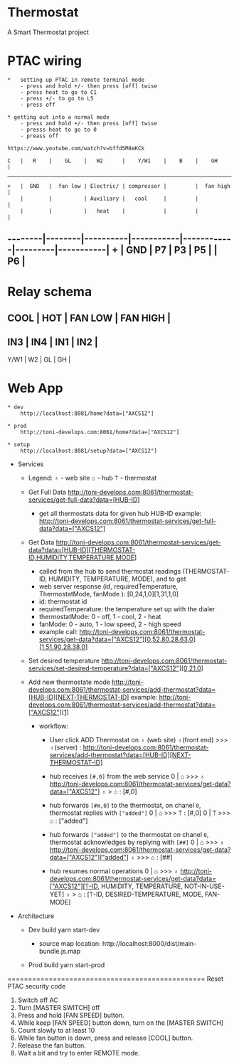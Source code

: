 # Thermostat
A Smart Thermostat project

# PTAC wiring
    *   setting up PTAC in remote terminal mode
        - press and hold +/- then press [off] twise
        - press heat to go to C1
        - press +/- to go to L5
        - press off

    * getting out into a normal mode 
        - press and hold +/- then press [off] twise
        - presss heat to go to 0
        - preass off

    https://www.youtube.com/watch?v=bffd5M8eKCk

    C   |   R    |    GL    |   W2      |    Y/W1    |    B    |    GH     |
---------------------------------------------------------------------------
    +   |  GND   |  fan low | Electric/ | compressor |         |  fan high |
        |        |          | Auxiliary |   cool     |         |           | 
        |        |          |   heat    |            |         |           |
--------|--------|----------|-----------|------------|---------|-----------|
    +   |  GND   |   P7     |    P3     |     P5     |         |    P6     |
----------------------------------------------------------------------------


# Relay schema
  COOL  | HOT |  FAN LOW | FAN HIGH |
-------------------------------------
   IN3  | IN4 |    IN1   |    IN2   |
-------------------------------------
  Y/W1  |  W2 |   GL     |     GH   |
# Web App
    * dev
        http://localhost:8081/home?data=["AXCS12"]      

    * prod
        http://toni-develops.com:8061/home?data=["AXCS12"]

    * setup
        http://localhost:8081/setup?data=["AXCS12"]

* Services

    * Legend:
        ♁ - web site
        ⌂ - hub
        ⍑ - thermostat

    * Get Full Data
        http://toni-develops.com:8061/thermostat-services/get-full-data?data=[HUB-ID]
        - get all thermostats data for given hub HUB-ID
        example: http://toni-develops.com:8061/thermostat-services/get-full-data?data=["AXCS12"]

    * Get Data
        http://toni-develops.com:8061/thermostat-services/get-data?data=[HUB-ID][THERMOSTAT-ID,HUMIDITY,TEMPERATURE,MODE]
        - called from the hub to send thermostat readings (THERMOSTAT-ID, HUMIDITY, TEMPERATURE, MODE),
          and to get
        - web server response (id, requiredTemperature, ThermostatMode, fanMode ):  [0,24,1,0][1,31,1,0]
        - id: thermostat id
        - requiredTemperature: the temperature set up with the dialer
        - thermostatMode: 0 - off, 1 - cool, 2 - heat
        - fanMode: 0 - auto, 1 - low speed, 2 - high speed
        - example call: http://toni-develops.com:8061/thermostat-services/get-data?data=["AXCS12"][0,52.80,28.63,0][1,51.90,28.38,0]

    * Set desired temperature
        http://toni-develops.com:8061/thermostat-services/set-desired-temperature?data=["AXCS12"][0,21.0]

    * Add new thermostate mode
        http://toni-develops.com:8061/thermostat-services/add-thermostat?data=[HUB-ID][NEXT-THERMOSTAT-ID]
        example: http://toni-develops.com:8061/thermostat-services/add-thermostat?data=["AXCS12"][1]
        
        * workflow:
            * User click ADD Thermostat on ♁ (web site)
                ♁(front end) >>> ♁(server) : http://toni-develops.com:8061/thermostat-services/add-thermostat?data=[HUB-ID][NEXT-THERMOSTAT-ID]

            * hub receives `[#,0]` from the web service
                0 | ⌂ >>> ♁ http://toni-develops.com:8061/thermostat-services/get-data?data=["AXCS12"]
                    ♁ > ⌂ : [#,0]
            * hub forwards `[#m,0]` to the thermostat, on chanel `0`, thermostat replies with `["added"]`
                0 | ⌂ >>> ⍑ : [#,0]
                0 | ⍑ >>> ⌂ : ["added"]

            * hub forwards `["added"]` to the thermostat on chanel `0`, thermostat acknowledges by replying with `[##]`
                0 | ⌂ >>> ♁ http://toni-develops.com:8061/thermostat-services/get-data?data=["AXCS12"]["added"]
                    ♁ >>> ⌂ : [##]

            * hub resumes normal operations
                0 | ⌂ >>> ♁ http://toni-develops.com:8061/thermostat-services/get-data?data=["AXCS12"][⍑-ID, HUMIDITY, TEMPERATURE, NOT-IN-USE-YET]
                    ♁ > ⌂ : [⍑-ID, DESIRED-TEMPERATURE, MODE, FAN-MODE]



* Architecture
    * Dev build
        yarn start-dev
        * source map location: http://localhost:8000/dist/main-bundle.js.map

    * Prod build
        yarn start-prod


================================================
Reset PTAC security code

1. Switch off AC
2. Turn [MASTER SWITCH] off
3. Press and hold [FAN SPEED] button.
4. While keep [FAN SPEED] button down, turn on the [MASTER SWITCH]
5. Count slowly to at least 10
6. While fan button is down, press and release [COOL] button.
7. Release the fan button.
8. Wait a bit and try to enter REMOTE mode.